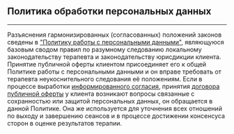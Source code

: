## Политика обработки персональных данных
---
Разъяснения гармонизированных (согласованных) положений законов сведены в ["Политику работы с персональными данными"](/gdpr-policy/), являющуюся базовым сводом правил по разумному следованию локальному законодательству терапевта и законодательству юрисдикции клиента.
Принятие публичной оферты клиентом присоединяет его к общей Политике работы с персональными данными и он  вправе требовать от терапевта неукоснительного следования её положениям.
Если в процессе выработки [информированного согласия](/consent/), принятия [договора публичной оферты](/offer/) у клиента возникают вопросы связанные с сохранностью или защитой персональных данных, он обращается в данной Политике. Она же используется для уточнения всех отношений по выходу и завершению сеансов и в процессе достижении консенсуса сторон в оценке результатов терапии.
